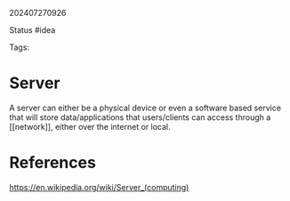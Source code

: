 202407270926

Status #idea

Tags:

# Server

A server can either be a physical device or even a software based service that will store data/applications that users/clients can access through a [[network]], either over the internet or local.
# References

https://en.wikipedia.org/wiki/Server_(computing)